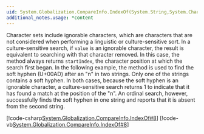 ```yaml
---
uid: System.Globalization.CompareInfo.IndexOf(System.String,System.Char,System.Int32,System.Globalization.CompareOptions)
additional_notes.usage: *content
---
```


<p>Character sets include ignorable characters, which are characters that are not considered when performing a linguistic or culture-sensitive sort. In a culture-sensitive search, if <code>value</code> is an ignorable character, the result is equivalent to searching with that character removed. In this case, the <xref href="System.Globalization.CompareInfo.IndexOf(System.String,System.Char,System.Int32,System.Globalization.CompareOptions)"></xref> method always returns <code>startIndex</code>, the character position at which the search first began. In the following example, the <xref href="System.Globalization.CompareInfo.IndexOf(System.String,System.Char,System.Int32,System.Globalization.CompareOptions)"></xref> method is used to find the soft hyphen (U+00AD) after an "n" in two strings. Only one of the strings contains a soft hyphen. In both cases, because the soft hyphen is an ignorable character, a culture-sensitive search returns 1 to indicate that it has found a match at the position of the "n". An ordinal search, however, successfully finds the soft hyphen in one string and reports that it is absent from the second string.  
  
 [!code-csharp[System.Globalization.CompareInfo.IndexOf#8](~/samples/snippets/csharp/VS_Snippets_CLR_System/system.Globalization.CompareInfo.IndexOf/CS/ignorable7.cs#8)]
 [!code-vb[System.Globalization.CompareInfo.IndexOf#8](~/samples/snippets/visualbasic/VS_Snippets_CLR_System/system.Globalization.CompareInfo.IndexOf/VB/ignorable7.vb#8)]</p>


